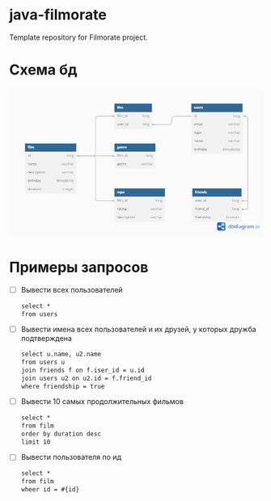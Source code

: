 # java-filmorate
Template repository for Filmorate project.

# Схема бд
![Схема](src/main/resources/FilmorateDB.png)

# Примеры запросов

- [ ] Вывести всех пользователей
    ```
    select *
    from users        
    ```
- [ ] Вывести имена всех пользователей и их друзей, у которых дружба подтверждена
    ```
    select u.name, u2.name 
    from users u      
    join friends f on f.iser_id = u.id
    join users u2 on u2.id = f.friend_id
    where friendship = true
    ```
- [ ] Вывести 10 самых продолжительных фильмов
    ```
    select *
    from film
    order by duration desc
    limit 10        
    ```
- [ ] Вывести пользователя по ид
    ```
    select *
    from film        
    wheer id = #{id}
    ```
